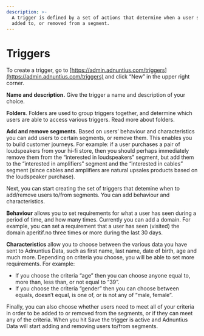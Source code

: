 ```yaml
---
description: >-
  A trigger is defined by a set of actions that determine when a user should be
  added to, or removed from a segment.
---
```


# Triggers

To create a trigger, go to [https://admin.adnuntius.com/triggers](https://admin.adnuntius.com/triggers) and click “New” in the upper right corner. 

**Name and description.** Give the trigger a name and description of your choice. 

**Folders**. Folders are used to group triggers together, and determine which users are able to access various triggers. Read more about folders. 

**Add and remove segments**. Based on users’ behaviour and characteristics you can add users to certain segments, or remove them. This enables you to build customer journeys. For example: if a user purchases a pair of loudspeakers from your hi-fi store, then you should perhaps immediately remove them from the “interested in loudspeakers” segment, but add them to the “interested in amplifiers” segment and the “interested in cables” segment \(since cables and amplifiers are natural upsales products based on the loudspeaker purchase\). 

Next, you can start creating the set of triggers that detemine when to add/remove users to/from segments. You can add behaviour and characteristics. 

**Behaviour** allows you to set requirements for what a user has seen during a period of time, and how many times. Currently you can add a domain. For example, you can set a requirement that a user has seen \(visited\) the domain aperitif.no three times or more during the last 30 days.   


**Characteristics** allow you to choose between the various data you have sent to Adnuntius Data, such as first name, last name, date of birth, age and much more. Depending on criteria you choose, you will be able to set more requirements. For example: 

* If you choose the criteria “age” then you can choose anyone equal to, more than, less than, or not equal to “39”. 
* If you choose the criteria “gender” then you can choose between equals, doesn’t equal, is one of, or is not any of “male, female”. 

Finally, you can also choose whether users need to meet all of your criteria in order to be added to or removed from the segments, or if they can meet any of the criteria. When you hit Save the trigger is active and Adnuntius Data will start adding and removing users to/from segments.

